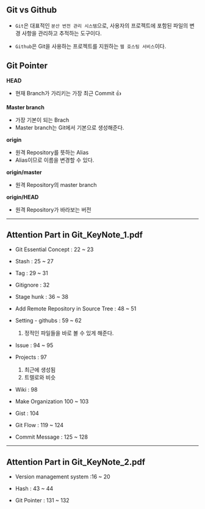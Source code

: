 
## Git vs Github

* `Git`은 대표적인 `분산 번전 관리 시스템`으로, 사용자의 프로젝트에 포함된 파일의 변경 사항을 관리하고 추적하는 도구이다.

* `Github`은 Git을 사용하는 프로젝트를 지원하는 `웹 호스팅 서비스`이다.



## Git Pointer

**HEAD**
  - 현재 Branch가 가리키는 가장 최근 Commit :+1:

**Master branch**
  - 가장 기본이 되는 Brach
  - Master branch는 Git에서 기본으로 생성해준다.
    
**origin**
  - 원격 Repository를 뜻하는 Alias
  - Alias이므로 이름을 변경할 수 있다.
    
**origin/master**
  - 원격 Repository의 master branch

**origin/HEAD**
  - 원격 Repository가 바라보는 버전  
    
---

## Attention Part in Git_KeyNote_1.pdf

* Git Essential Concept : 22 ~ 23

* Stash : 25 ~ 27 

* Tag : 29 ~ 31

* Gitignore : 32

* Stage hunk : 36 ~ 38

* Add Remote Repository in Source Tree : 48 ~ 51

* Setting - githubs : 59 ~ 62
    1. 정적인 파일들을 바로 볼 수 있게 해준다.

* Issue : 94 ~ 95

* Projects : 97
    1. 최근에 생성됨
    2. 트렐로와 비슷

* Wiki : 98

* Make Organization 100 ~ 103

* Gist : 104 

* Git Flow : 119 ~ 124

* Commit Message  : 125 ~ 128

--- 

## Attention Part in Git_KeyNote_2.pdf

* Version management system :16 ~ 20

* Hash : 43 ~ 44

* Git Pointer : 131 ~ 132

